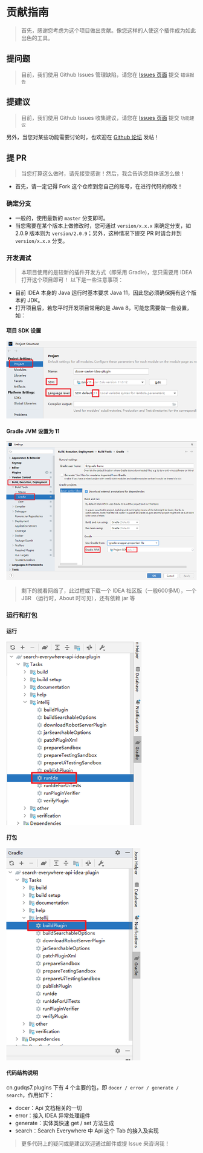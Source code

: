 # 贡献指南
> 首先，感谢您考虑为这个项目做出贡献。像您这样的人使这个插件成为如此出色的工具。

## 提问题
> 目前，我们使用 Github Issues 管理缺陷，请您在 [Issues 页面](https://github.com/docer-savior/docer-savior-idea-plugin/issues) 提交 `错误报告`

## 提建议
> 目前，我们使用 Github Issues 收集建议，请您在 [Issues 页面](https://github.com/docer-savior/docer-savior-idea-plugin/issues) 提交 `功能建议`  

另外，当您对某些功能需要讨论时，也欢迎在 [Github 论坛](https://github.com/docer-savior/docer-savior-idea-plugin/discussions) 发帖！

## 提 PR

> 当您打算这么做时，请先接受感谢！然后，我会告诉您具体该怎么做！  

- 首先，请一定记得 Fork 这个仓库到您自己的账号，在进行代码的修改！  

### 确定分支
- 一般的，使用最新的 `master` 分支即可。
- 当您需要在某个版本上做修改时，您可通过 `version/x.x.x` 来确定分支，如 2.0.9 版本则为 `version/2.0.9`；另外，这种情况下提交 PR 时请合并到 `version/x.x.x` 分支。

### 开发调试
> 本项目使用的是较新的插件开发方式（即采用 Gradle)，您只需要用 IDEA 打开这个项目即可！
> 以下是一些注意事项：

- 目前 IDEA 本身的 Java 运行时基本要求 Java 11，因此您必须确保拥有这个版本的 JDK。
- 打开项目后，若您平时开发项目常用的是 Java 8，可能您需要做一些设置，如：

#### 项目 SDK 设置

![img.png](parts/imgs/project-setup-jdk11.png)

#### Gradle JVM 设置为 11
![img.png](parts/imgs/gradle-setup-jdk11.png)

> 剩下的就看网络了，此过程或下载一个 IDEA 社区版（一般600多M），一个 JBR （运行时，About 时可见），还有依赖 jar 等  

### 运行和打包

#### 运行
![img.png](parts/imgs/gradle-run-ide.png)

#### 打包
![img.png](parts/imgs/gradle-build-plugin.png)

#### 代码结构说明

cn.gudqs7.plugins 下有 4 个主要的包，即 `docer / error / generate / search`，作用如下：
- docer：Api 文档相关的一切
- error：接入 IDEA 异常处理组件
- generate：实体类快速 get / set 方法生成
- search：Search Everywhere 中 Api 这个 Tab 的接入及实现

> 更多代码上的疑问或是建议欢迎通过邮件或提 Issue 来咨询我！